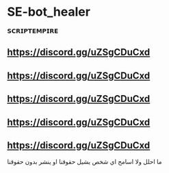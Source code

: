 # SE-bot_healer

𝗦𝗖𝗥𝗜𝗣𝗧𝗘𝗠𝗣𝗜𝗥𝗘

## https://discord.gg/uZSgCDuCxd
## https://discord.gg/uZSgCDuCxd
## https://discord.gg/uZSgCDuCxd
## https://discord.gg/uZSgCDuCxd
## https://discord.gg/uZSgCDuCxd

ما احلل ولا اسامح اي شخص يشيل حقوقنا او ينشر بدون حقوقنا
